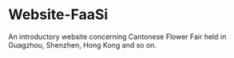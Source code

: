 # Website-FaaSi
An introductory website concerning Cantonese Flower Fair held in Guagzhou, Shenzhen, Hong Kong and so on.
